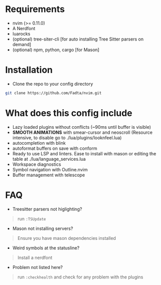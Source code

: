 # Requirements


- nvim (>= 0.11.0)  
- A Nerdfont  
- luarocks  
- (optional) tree-siter-cli \[for auto installing Tree Sitter parsers on demand\]  
- (optional) npm, python, cargo \[for Mason\]  


# Installation


- Clone the repo to your config directory  
``` bash
git clone https://github.com/Fadta/nvim.git
```


# What does this config include


- Lazy loaded plugins without conflicts (~90ms until buffer is visible)  
- **SMOOTH ANIMATIONS** with smear-cursor and neoscroll (Resource intensive, to disable go to ./lua/plugins/looknfeel.lua)  
- autocompletion with blink  
- autoformat buffers on save with conform  
- Ready to use LSP and linters. Ease to install with mason or editing the table at ./lua/language\_services.lua  
- Workspace diagnostics  
- Symbol navigation with Outline.nvim  
- Buffer management with telescope  


# FAQ


- Treesitter parsers not higlighting?  
>run  `:TSUpdate`  
- Mason not installing servers?  
> Ensure you have mason dependencies installed  
- Weird symbols at the statusline?  
> Install a nerdfont
- Problem not listed here?
> run `:checkhealth` and  check for any problem with the plugins
